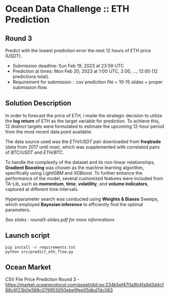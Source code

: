# Ocean Data Challenge :: ETH Prediction
## Round 3
Predict with the lowest prediction error the next 12 hours of ETH price (USDT).
- Submission deadline: Sun Feb 19, 2023 at 23:59 UTC
- Prediction at times: Mon Feb 20, 2023 at 1:00 UTC, 2:00, ..., 12:00 (12 predictions total).
- Requirement for submission : .csv prediction file + 10-15 slides + proper submission flow.

## Solution Description
In order to forecast the price of ETH, I made the strategic decision to utilize the **log return** of ETH as the target variable for prediction. To achieve this, 12 distinct targets were formulated to estimate the upcoming 12-hour period from the most recent data point available.

The data source used was the *ETH/USDT* pair downloaded from **freqtrade** (data from 2017 until now), which was supplemented with correlated pairs of *BTC/USDT* and *ETH/BTC*.

To handle the complexity of the dataset and its non-linear relationships, **Gradient Boosting** was chosen as the machine learning algorithm, specifically using *LightGBM* and *XGBoost*. To further enhance the performance of the model, several customized features were included from TA-Lib, such as **momentum**, **time**, **volatility**, and **volume indicators**, captured at different time intervals.

Hyperparameter search was conducted using **Weights & Biases** Sweeps, which employed **Bayesian inference** to efficiently find the optimal parameters.

*See slides : round3-slides.pdf for more informations*

## Launch script

```
pip install -r requirements.txt
python src/predict_eth_flow.py
```

## Ocean Market
CSV File Price Prediction Round 3 - https://market.oceanprotocol.com/asset/did:op:234b5ef470a9b4fa9d3d4cf88c6f23b0e566c079953050ebe9fee05dbd7dc083
